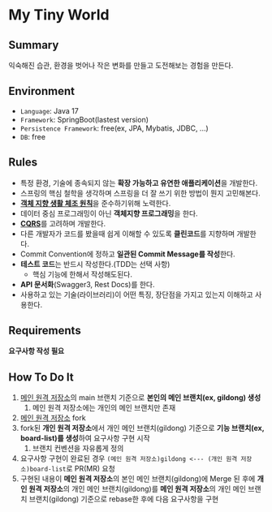 # My Tiny World

## Summary
익숙해진 습관, 환경을 벗어나 작은 변화를 만들고 도전해보는 경험을 만든다.


## Environment
- `Language`: Java 17
- `Framework`: SpringBoot(lastest version)
- `Persistence Framework`: free(ex, JPA, Mybatis, JDBC, ...)
- `DB`: free


## Rules
- 특정 환경, 기술에 종속되지 않는 **확장 가능하고 유연한 애플리케이션**을 개발한다.
- 스프링의 핵심 철학을 생각하며 스프링을 더 잘 쓰기 위한 방법이 뭔지 고민해본다.
- [**객체 지향 생활 체조 원칙**](https://catsbi.oopy.io/bf003ff6-2912-4714-8ac2-44eeb7becc93)을 준수하기위해 노력한다.
- 데이터 중심 프로그래밍이 아닌 **객체지향 프로그래밍**을 한다.
- [**CQRS**](https://learn.microsoft.com/ko-kr/azure/architecture/patterns/cqrs)를 고려하며 개발한다.
- 다른 개발자가 코드를 봤을때 쉽게 이해할 수 있도록 **클린코드**를 지향하며 개발한다.
- Commit Convention에 정하고 **일관된 Commit Message를 작성**한다.
- **테스트 코드**는 반드시 작성한다.(TDD는 선택 사항)
    - 핵심 기능에 한해서 작성해도된다.
- **API 문서화**(Swagger3, Rest Docs)를 한다.
- 사용하고 있는 기술(라이브러리)이 어떤 특징, 장단점을 가지고 있는지 이해하고 사용한다.


## Requirements
**요구사항 작성 필요**


## How To Do It
1. [메인 원격 저장소](https://github.com/learn-a-thon/my-tiny-world)의 main 브랜치 기준으로 **본인의 메인 브랜치(ex, gildong) 생성** 
    1) 메인 원격 저장소에는 개인의 메인 브랜치만 존재
2. [메인 원격 저장소](https://github.com/learn-a-thon/my-tiny-world) fork
3. fork된 **개인 원격 저장소**에서 개인 메인 브랜치(gildong) 기준으로 **기능 브랜치(ex, board-list)를 생성**하여 요구사항 구현 시작 
    1) 브랜치 컨벤션을 자유롭게 정의
4. 요구사항 구현이 완료된 경우 `(메인 원격 저장소)gildong <--- (개인 원격 저장소)board-list`로 PR(MR) 요청
5. 구현된 내용이 **메인 원격 저장소**의 본인 메인 브랜치(gildong)에 Merge 된 후에 **개인 원격 저장소**의 개인 메인 브랜치(gildong)를 **메인 원격 저장소**의 개인 메인 브랜치 브랜치(gildong) 기준으로 rebase한 후에 다음 요구사항을 구현


